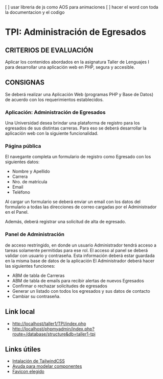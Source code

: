 [ ] usar libreria de js como AOS para animaciones
[ ] hacer el word con toda la documentacion y el codigo

# TPI: Administración de Egresados

## CRITERIOS DE EVALUACIÓN

Aplicar los contenidos abordados en la asignatura Taller de Lenguajes I para desarrollar una aplicación web en PHP, segura y accesible.

## CONSIGNAS

Se deberá realizar una Aplicación Web (programas PHP y Base de Datos) de acuerdo con los requerimientos establecidos.

### Aplicación: Administración de Egresados

Una Universidad desea brindar una plataforma de registro para los egresados de sus distintas carreras. Para eso se deberá desarrollar la aplicación web con la siguiente funcionalidad.

### Página pública

El navegante completa un formulario de registro como Egresado con los siguientes datos:

- Nombre y Apellido
- Carrera
- Nro. de matrícula
- Email
- Teléfono

Al cargar un formulario se deberá enviar un email con los datos del formulario a todas las direcciones de correo cargadas por el Administrador en el Panel.

Además, deberá registrar una solicitud de alta de egresado.

### Panel de Administración

de acceso restringido, en donde un usuario Administrador tendrá acceso a tareas solamente permitidas para ese rol.
El acceso al panel se deberá validar con usuario y contraseña.
Esta información deberá estar guardada en la misma base de datos de la aplicación El Administrador deberá hacer las siguientes funciones:

- ABM de tabla de Carreras
- ABM de tabla de emails para recibir alertas de nuevos Egresados
- Confirmar o rechazar solicitudes de egresados
- Generar un listado con todos los egresados y sus datos de contacto
- Cambiar su contraseña.

## Link local

- [http://localhost/taller1/TPI/index.php](http://localhost/taller1/TPI/index.php)
- [http://localhost/phpmyadmin/index.php?route=/database/structure&db=taller1-tpi](http://localhost/phpmyadmin/index.php?route=/database/structure&db=taller1-tpi)

## Links útiles

- [Intalación de TailwindCSS](https://tailwindcss.com/docs/installation/tailwind-cli)
- [Ayuda para modelar componentes](https://preline.co/docs/alerts.html)
- [Favicon elegido](https://icon-icons.com/es/icono/universidad/180696)
